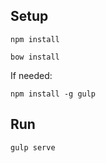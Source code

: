 ## Setup

```
npm install

bow install
```

If needed:
```
npm install -g gulp
```

## Run

```
gulp serve
```
